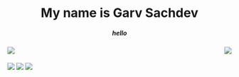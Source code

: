 <h1 align="center">My name is Garv Sachdev</h1>
<h5 align="center">hello</h5>

<img align="left" src="https://badgen.net/badge/i have/your ip/pink?icon=awesome">
<img align="right" src="https://badgen.net/reddit/subscribers/r/okbhaibudbak"/>
</br>
</br>
<img align="center" src="https://github-readme-stats.vercel.app/api?username=gavkujo&hide=prs,issues,contribs&show_icons=true&theme=radical">
<img align="center" src="https://github-readme-stats.vercel.app/api/top-langs/?username=gavkujo&theme=radical&layout=compact"/>
<img align="center" src="https://activity-graph.herokuapp.com/graph?username=gavkujo&theme=radical&hide_border=true&bg_color=110121"/>
